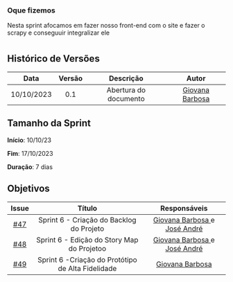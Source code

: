 ### Oque fizemos

Nesta sprint afocamos em fazer nosso front-end com o site e fazer o scrapy e conseguuir integralizar ele

#
## Histórico de Versões

| Data       | Versão | Descrição                                 | Autor             |
| :--------: | :----: | :--------------------:                    | :---------------: |
| 10/10/2023 |  0.1   | Abertura do documento                     | [Giovana Barbosa ](https://github.com/gio221) |

## Tamanho da Sprint

**Início**: 10/10/23

**Fim**: 17/10/2023

**Duração**: 7 dias

## Objetivos
|                            Issue                             |              Título               |                    Responsáveis                     |
| :----------------------------------------------------------: | :-------------------------------: | :-------------------------------------------------: |
| [#47](https://github.com/unb-mds/2023-2-Squad07/issues/47) |  Sprint 6 - Criação do Backlog do Projeto  | [Giovana Barbosa ](https://github.com/gio221) e  [José André](https://github.com/joseandre25)  |
| [#48](https://github.com/unb-mds/2023-2-Squad07/issues/48) |  Sprint 6 - Edição do Story Map do Projetoo |[Giovana Barbosa ](https://github.com/gio221) e  [José André](https://github.com/joseandre25) |
 [#49](https://github.com/unb-mds/2023-2-Squad07/issues/49) |  Sprint 6 -Criação do Protótipo de Alta Fidelidade |[Giovana Barbosa ](https://github.com/gio221) |

